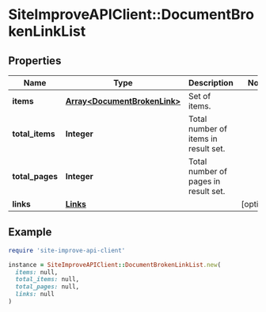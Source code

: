 # SiteImproveAPIClient::DocumentBrokenLinkList

## Properties

| Name | Type | Description | Notes |
| ---- | ---- | ----------- | ----- |
| **items** | [**Array&lt;DocumentBrokenLink&gt;**](DocumentBrokenLink.md) | Set of items. |  |
| **total_items** | **Integer** | Total number of items in result set. |  |
| **total_pages** | **Integer** | Total number of pages in result set. |  |
| **links** | [**Links**](Links.md) |  | [optional] |

## Example

```ruby
require 'site-improve-api-client'

instance = SiteImproveAPIClient::DocumentBrokenLinkList.new(
  items: null,
  total_items: null,
  total_pages: null,
  links: null
)
```

